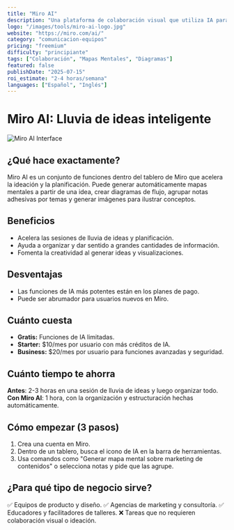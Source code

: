 ```yaml
---
title: "Miro AI"
description: "Una plataforma de colaboración visual que utiliza IA para crear mapas mentales, agrupar elementos y generar presentaciones."
logo: "/images/tools/miro-ai-logo.jpg"
website: "https://miro.com/ai/"
category: "comunicacion-equipos"
pricing: "freemium"
difficulty: "principiante"
tags: ["Colaboración", "Mapas Mentales", "Diagramas"]
featured: false
publishDate: "2025-07-15"
roi_estimate: "2-4 horas/semana"
languages: ["Español", "Inglés"]
---
```


# Miro AI: Lluvia de ideas inteligente

![Miro AI Interface](/images/tools/miro-ai-hero.jpg)

## ¿Qué hace exactamente?
Miro AI es un conjunto de funciones dentro del tablero de Miro que acelera la ideación y la planificación. Puede generar automáticamente mapas mentales a partir de una idea, crear diagramas de flujo, agrupar notas adhesivas por temas y generar imágenes para ilustrar conceptos.

## Beneficios
- Acelera las sesiones de lluvia de ideas y planificación.
- Ayuda a organizar y dar sentido a grandes cantidades de información.
- Fomenta la creatividad al generar ideas y visualizaciones.

## Desventajas
- Las funciones de IA más potentes están en los planes de pago.
- Puede ser abrumador para usuarios nuevos en Miro.

## Cuánto cuesta
- **Gratis:** Funciones de IA limitadas.
- **Starter:** $10/mes por usuario con más créditos de IA.
- **Business:** $20/mes por usuario para funciones avanzadas y seguridad.

## Cuánto tiempo te ahorra
**Antes**: 2-3 horas en una sesión de lluvia de ideas y luego organizar todo.
**Con Miro AI**: 1 hora, con la organización y estructuración hechas automáticamente.

## Cómo empezar (3 pasos)
1. Crea una cuenta en Miro.
2. Dentro de un tablero, busca el icono de IA en la barra de herramientas.
3. Usa comandos como "Generar mapa mental sobre marketing de contenidos" o selecciona notas y pide que las agrupe.

## ¿Para qué tipo de negocio sirve?
✅ Equipos de producto y diseño.
✅ Agencias de marketing y consultoría.
✅ Educadores y facilitadores de talleres.
❌ Tareas que no requieren colaboración visual o ideación.
